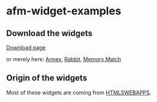 # afm-widget-examples

## Download the widgets

[Download page](http://iotbzh.github.io/afm-widget-examples)

or merely here:
[Annex](https://github.com/iotbzh/afm-widget-examples/raw/master/annex.wgt),
[Rabbit](https://github.com/iotbzh/afm-widget-examples/raw/master/rabbit.wgt),
[Memory Match](https://github.com/iotbzh/afm-widget-examples/raw/master/memory-match.wgt)


## Origin of the widgets

Most of these widgets are coming from
[HTML5WEBAPPS](https://01.org/html5webapps/webapps).



